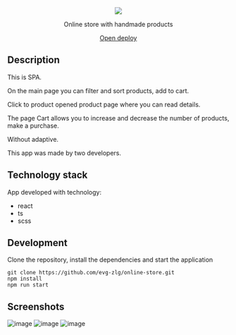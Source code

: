 <div align="center">
 <a href="https://evg-zlg-online-store.netlify.app/" target="_blank">
  <img src="https://user-images.githubusercontent.com/85534817/222110186-84b6cc7b-bcbe-4a7b-b16b-e0a0ec778008.png" />
 </a>
 <p>Online store with handmade products</p>
 <a href="https://evg-zlg-online-store.netlify.app/" target="_blank"> Open deploy </a>
</div>

## Description

This is SPA.

On the main page you can filter and sort products, add to cart.

Click to product opened product page where you can read details.

The page Cart allows you to increase and decrease the number of products, make a purchase.

Without adaptive.

This app was made by two developers.

## Technology stack
App developed with technology: 
- react
- ts
- scss

## Development
Clone the repository, install the dependencies and start the application
```
git clone https://github.com/evg-zlg/online-store.git
npm install
npm run start
```

## Screenshots
![image](https://user-images.githubusercontent.com/85534817/222112715-534d734e-412c-47c3-9bfd-87ede6242c21.png)
![image](https://user-images.githubusercontent.com/85534817/222112873-b08e4d96-38aa-428e-8401-0f28cd1784c3.png)
![image](https://user-images.githubusercontent.com/85534817/222112934-d5c632d6-5196-4b8e-af84-13deab34f3f0.png)



